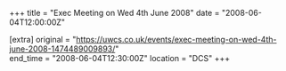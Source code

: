 +++
title = "Exec Meeting on Wed 4th June 2008"
date = "2008-06-04T12:00:00Z"

[extra]
original = "https://uwcs.co.uk/events/exec-meeting-on-wed-4th-june-2008-1474489009893/"    
end_time = "2008-06-04T12:30:00Z"
location = "DCS"
+++



